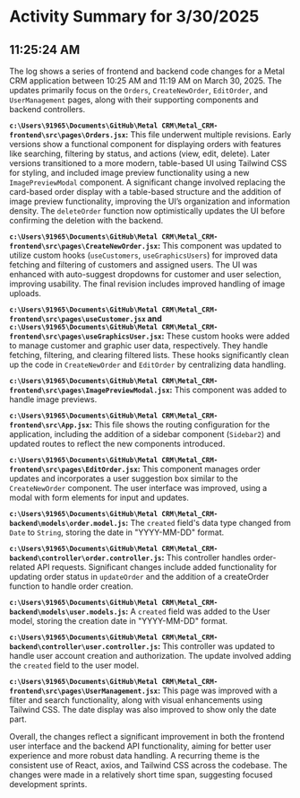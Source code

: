 # Activity Summary for 3/30/2025

## 11:25:24 AM
The log shows a series of frontend and backend code changes for a Metal CRM application between 10:25 AM and 11:19 AM on March 30, 2025.  The updates primarily focus on the `Orders`, `CreateNewOrder`, `EditOrder`, and `UserManagement` pages, along with their supporting components and backend controllers.

**`c:\Users\91965\Documents\GitHub\Metal CRM\Metal_CRM-frontend\src\pages\Orders.jsx`:** This file underwent multiple revisions.  Early versions show a functional component for displaying orders with features like searching, filtering by status, and actions (view, edit, delete).  Later versions transitioned to a more modern, table-based UI using Tailwind CSS for styling, and included image preview functionality using a new `ImagePreviewModal` component.  A significant change involved replacing the card-based order display with a table-based structure and the addition of image preview functionality, improving the UI’s organization and information density.  The `deleteOrder` function now optimistically updates the UI before confirming the deletion with the backend.

**`c:\Users\91965\Documents\GitHub\Metal CRM\Metal_CRM-frontend\src\pages\CreateNewOrder.jsx`:** This component was updated to utilize custom hooks (`useCustomers`, `useGraphicsUsers`) for improved data fetching and filtering of customers and assigned users. The UI was enhanced with auto-suggest dropdowns for customer and user selection, improving usability.  The final revision includes improved handling of image uploads.

**`c:\Users\91965\Documents\GitHub\Metal CRM\Metal_CRM-frontend\src\pages\useCustomer.jsx` and `c:\Users\91965\Documents\GitHub\Metal CRM\Metal_CRM-frontend\src\pages\useGraphicsUser.jsx`:** These custom hooks were added to manage customer and graphic user data, respectively. They handle fetching, filtering, and clearing filtered lists.  These hooks significantly clean up the code in `CreateNewOrder` and `EditOrder` by centralizing data handling.

**`c:\Users\91965\Documents\GitHub\Metal CRM\Metal_CRM-frontend\src\pages\ImagePreviewModal.jsx`:** This component was added to handle image previews.

**`c:\Users\91965\Documents\GitHub\Metal CRM\Metal_CRM-frontend\src\App.jsx`:** This file shows the routing configuration for the application, including the addition of a sidebar component (`Sidebar2`) and updated routes to reflect the new components introduced.

**`c:\Users\91965\Documents\GitHub\Metal CRM\Metal_CRM-frontend\src\pages\EditOrder.jsx`:** This component manages order updates and incorporates a user suggestion box similar to the `CreateNewOrder` component.  The  user interface was improved, using a modal with form elements for input and updates.

**`c:\Users\91965\Documents\GitHub\Metal CRM\Metal_CRM-backend\models\order.model.js`:** The `created` field's data type changed from `Date` to `String`, storing the date in "YYYY-MM-DD" format.

**`c:\Users\91965\Documents\GitHub\Metal CRM\Metal_CRM-backend\controller\order.controller.js`:** This controller handles order-related API requests. Significant changes include added functionality for updating order status in `updateOrder` and the addition of a createOrder function to handle order creation.

**`c:\Users\91965\Documents\GitHub\Metal CRM\Metal_CRM-backend\models\user.models.js`:**  A `created` field was added to the User model, storing the creation date in "YYYY-MM-DD" format.

**`c:\Users\91965\Documents\GitHub\Metal CRM\Metal_CRM-backend\controller\user.controller.js`:** This controller was updated to handle user account creation and authorization.  The update involved adding the `created` field to the user model.

**`c:\Users\91965\Documents\GitHub\Metal CRM\Metal_CRM-frontend\src\pages\UserManagement.jsx`:** This page was improved with a filter and search functionality, along with visual enhancements using Tailwind CSS.  The date display was also improved to show only the date part.


Overall, the changes reflect a significant improvement in both the frontend user interface and the backend API functionality, aiming for better user experience and more robust data handling.  A recurring theme is the consistent use of React, axios, and Tailwind CSS across the codebase. The changes were made in a relatively short time span, suggesting focused development sprints.
